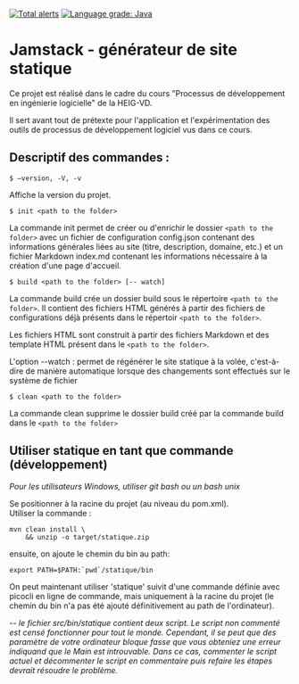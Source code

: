 [![Total alerts](https://img.shields.io/lgtm/alerts/g/dil-classroom/projet-rausis_seem_maier_ahmed.svg?logo=lgtm&logoWidth=18)](https://lgtm.com/projects/g/dil-classroom/projet-rausis_seem_maier_ahmed/alerts/) [![Language grade: Java](https://img.shields.io/lgtm/grade/java/g/dil-classroom/projet-rausis_seem_maier_ahmed.svg?logo=lgtm&logoWidth=18)](https://lgtm.com/projects/g/dil-classroom/projet-rausis_seem_maier_ahmed/context:java)
# Jamstack - générateur de site statique

Ce projet est réalisé dans le cadre du cours "Processus de développement en ingénierie logicielle" de la HEIG-VD.

Il sert avant tout de prétexte pour l'application et l'expérimentation des outils de processus de développement logiciel vus dans ce cours.



## Descriptif des commandes :

```
$ –version, -V, -v
```

Affiche la version du projet.
```
$ init <path to the folder>
```
La commande init permet de créer ou d'enrichir le dossier `<path to the folder>`
avec un fichier de configuration config.json contenant des informations générales 
liées au site (titre, description, domaine, etc.) et un fichier Markdown index.md 
contenant les informations nécessaire à la création d'une page d'accueil.

```
$ build <path to the folder> [-- watch]
```

La commande build crée un dossier build sous le répertoire `<path to the folder>`.
Il contient des fichiers HTML générés à partir des fichiers de configurations déjà
présents dans le répertoir `<path to the folder>`.

Les fichiers HTML sont construit à partir des fichiers Markdown et des template HTML
présent dans le `<path to the folder>`.


L'option --watch : permet de régénérer le site statique à la volée, c'est-à-dire de manière automatique lorsque des changements sont effectués sur le système de fichier

```
$ clean <path to the folder>
```

La commande clean  supprime le dossier build créé par la commande build dans le `<path to the folder>`


## Utiliser statique en tant que commande (développement)
<I> Pour les utilisateurs Windows, utiliser git bash ou un bash unix </I>

Se positionner à la racine du projet (au niveau du pom.xml).  
Utiliser la commande :
```
mvn clean install \
    && unzip -o target/statique.zip
```

ensuite, on ajoute le chemin du bin au path:
```
export PATH=$PATH:`pwd`/statique/bin
```

On peut maintenant utiliser 'statique' suivit d'une commande définie avec picocli en ligne de commande, mais uniquement
à la racine du projet (le chemin du bin n'a pas été ajouté définitivement au path de l'ordinateur).

<I>-- le fichier src/bin/statique contient deux script. Le script non commenté est censé fonctionner
pour tout le monde. Cependant, il se peut que des paramètre de votre ordinateur bloque fasse que vous obteniez
une erreur indiquand que le Main est introuvable. Dans ce cas, commenter le script actuel et décommenter le script
en commentaire puis refaire les étapes devrait résoudre le problème.</I>